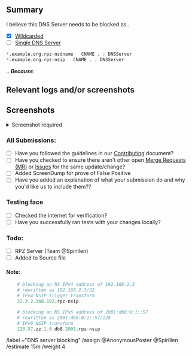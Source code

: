 ## Summary

<!-- Keep any domains in back ticks `(`)`

Screenshot is required within the <details> pane. Leave a blank line before 
and after the image link -->

I believe this DNS Server needs to be blocked as..

- [x] [Wildcarded](source/dns-servers/wildcard.list)
- [ ] [Single DNS Server](source/dns-servers/domains.list)

```python
*.example.org.rpz-nsdname   CNAME . ; DNSServer
*.example.org.rpz-nsip   CNAME . ; DNSServer
```

.. ***Because***:

## Relevant logs and/or screenshots

<!-- Paste any relevant logs - please use code blocks (```) to format 
console output, logs, and code as it's very hard to read otherwise. -->

## Screenshots

<details><Summary>Screenshot required</summary>



</details>

### All Submissions:
- [ ] Have you followed the guidelines in our [Contributing](CONTRIBUTING.md) document?
- [ ] Have you checked to ensure there aren't other open
	[Merge Requests (MR)](../merge_requests) or [Issues](../issues) for
	the same update/change?
- [ ] Added ScreenDump for prove of False Positive
- [ ] Have you added an explanation of what your submission do and why
	you'd like us to include them??

### Testing face
- [ ] Checked the internet for verification?
- [ ] Have you successfully ran tests with your changes locally?

### Todo:
- [ ] RPZ Server (Team @Spirillen)
- [ ] Added to Source file

#### Note:
```python
	# blocking an NS IPv4 address of 192.168.2.3
	# rewritten as 192.168.2.3/32
	# IPv4 NSIP Trigger transform
	32.3.2.168.192.rpz-nsip

	# blocking an NS IPv6 address of 2001:db8:0:1::57
	# rewritten as 2001:db8:0:1::57/128
	# IPv6 NSIP transform
	128.57.zz.1.0.db8.2001.rpz-nsip
```

/label ~"DNS server blocking" 
/assign @AnonymousPoster @Spirillen
/estimate 15m
/weight 4


